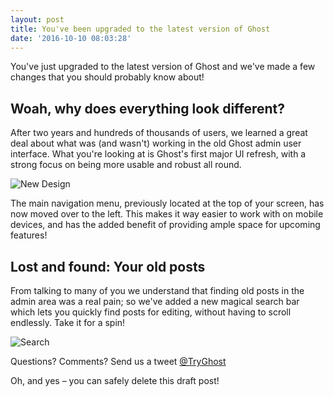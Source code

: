 ```yaml
---
layout: post
title: You've been upgraded to the latest version of Ghost
date: '2016-10-10 08:03:28'
---
```


You've just upgraded to the latest version of Ghost and we've made a few changes that you should probably know about!

## Woah, why does everything look different?

After two years and hundreds of thousands of users, we learned a great deal about what was (and wasn't) working in the old Ghost admin user interface. What you're looking at is Ghost's first major UI refresh, with a strong focus on being more usable and robust all round.

![New Design](https://ghost.org/images/zelda.png)

The main navigation menu, previously located at the top of your screen, has now moved over to the left. This makes it way easier to work with on mobile devices, and has the added benefit of providing ample space for upcoming features!

## Lost and found: Your old posts

From talking to many of you we understand that finding old posts in the admin area was a real pain; so we've added a new magical search bar which lets you quickly find posts for editing, without having to scroll endlessly. Take it for a spin!

![Search](https://ghost.org/images/search.gif)

Questions? Comments? Send us a tweet [@TryGhost](https://twitter.com/tryghost)

Oh, and yes – you can safely delete this draft post!